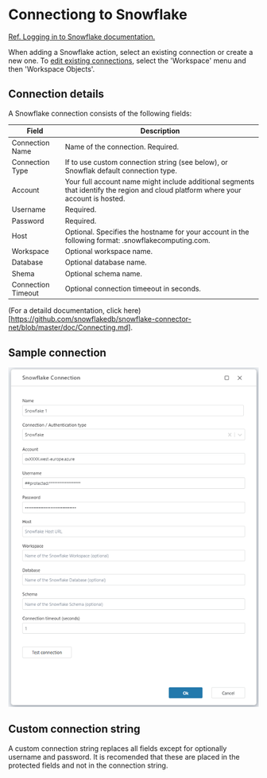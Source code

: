 # Connectiong to Snowflake

[Ref. Logging in to Snowflake documentation.](https://docs.snowflake.com/en/user-guide/connecting )

When adding a Snowflake action, select an  existing connection or create a new one. 
To [edit existing connections](../../workspaces/workspace-objects.md), select the 'Workspace' menu and then 'Workspace Objects'.

## Connection details

A Snowflake connection consists of the following fields:

| Field | Description |
| --------------------- | -------------------------------------------------------------------- |
| Connection Name | Name of the connection. Required. |
| Connection Type | If to use custom connection string (see below), or Snowflak default connection type. |
| Account | Your full account name might include additional segments that identify the region and cloud platform where your account is hosted. |
| Username | Required. |
| Password | Required. |
| Host | Optional. Specifies the hostname for your account in the following format: <ACCOUNT>.snowflakecomputing.com. |
| Workspace | Optional workspace name. |
| Database |  Optional database name. |
| Shema | Optional schema name. |
| Connection Timeout | Optional connection timeeout in seconds. | 

(For a detaild documentation, click here)[https://github.com/snowflakedb/snowflake-connector-net/blob/master/doc/Connecting.md].

## Sample connection 
![img](../../../../images/flow/action-snowflake-connection.png)

## Custom connection string

A custom connection string replaces all fields except for optionally username and password. It is recomended that these are placed in the protected fields and not in the connection string.
